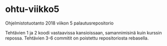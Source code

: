 # ohtu-viikko5

Ohjelmistotuotanto 2018 viikon 5 palautusrepositorio

Tehtävien 1 ja 2 koodi vastaavissa kansioissaan, samannimisinä kuin kurssin repossa.
Tehtävien 3-6 commitit on poistettu repositoriosta rebasella.
